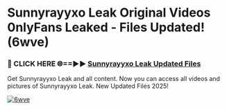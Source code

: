 # Sunnyrayyxo Leak Original Videos 0nlyFans Leaked - Files Updated! (6wve)

<h3>🔴 CLICK HERE 🌐==►► <a href="https://tinyurl.com/2jnfzry5" rel="nofollow">Sunnyrayyxo Leak Updated Files</a></h3>

Get Sunnyrayyxo Leak and all content. Now you can access all videos and pictures of Sunnyrayyxo Leak. New Updated Files 2025!

[![6wve](https://i.imgur.com/GyGTBgg.gif)](https://tinyurl.com/2jnfzry5)
